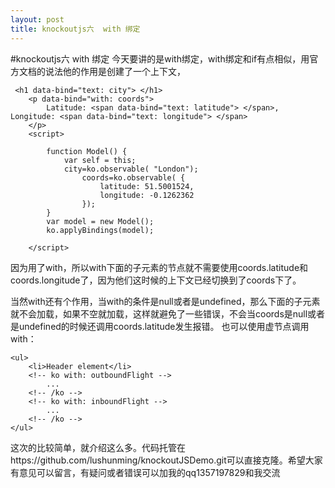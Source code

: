 ```yaml
---
layout: post
title: knockoutjs六  with 绑定
---
```


#knockoutjs六  with 绑定
今天要讲的是with绑定，with绑定和if有点相似，用官方文档的说法他的作用是创建了一个上下文，


     <h1 data-bind="text: city"> </h1>
        <p data-bind="with: coords">
            Latitude: <span data-bind="text: latitude"> </span>, Longitude: <span data-bind="text: longitude"> </span>
        </p>
        <script>
          
            function Model() {
                var self = this;
                city=ko.observable( "London");
                    coords=ko.observable( {
                        latitude: 51.5001524,
                        longitude: -0.1262362
                    });
            }
            var model = new Model();
            ko.applyBindings(model);
    
        </script>

因为用了with，所以with下面的子元素的节点就不需要使用coords.latitude和coords.longitude了，因为他们这时候的上下文已经切换到了coords下了。

当然with还有个作用，当with的条件是null或者是undefined，那么下面的子元素就不会加载，如果不空就加载，这样就避免了一些错误，不会当coords是null或者是undefined的时候还调用coords.latitude发生报错。
        也可以使用虚节点调用with：


    <ul>
        <li>Header element</li>
        <!-- ko with: outboundFlight -->
            ...
        <!-- /ko -->
        <!-- ko with: inboundFlight -->
            ...
        <!-- /ko -->
    </ul>



这次的比较简单，就介绍这么多。代码托管在https://github.com/lushunming/knockoutJSDemo.git可以直接克隆。希望大家有意见可以留言，有疑问或者错误可以加我的qq1357197829和我交流
